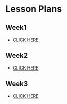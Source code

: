 # Lesson Plans

## Week1

- [CLICK HERE](./week-1.md)

## Week2

- [CLICK HERE](./week-2.md)

## Week3

- [CLICK HERE](./week-3.md)
